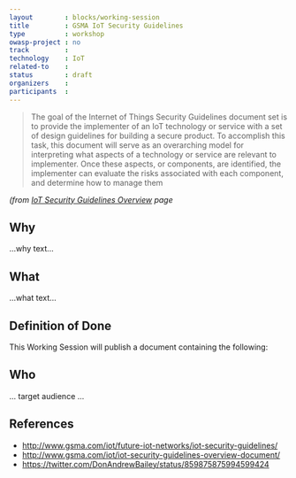 ```yaml
---
layout        : blocks/working-session
title         : GSMA IoT Security Guidelines
type          : workshop
owasp-project : no
track         :
technology    : IoT
related-to    :
status        : draft
organizers    :
participants  :
---
```


> The goal of the Internet of Things Security Guidelines document set is to provide the implementer of an IoT technology or service with a set of design guidelines for building a secure product. To accomplish this task, this document will serve as an overarching model for interpreting what aspects of a technology or service are relevant to implementer. Once these aspects, or components, are identified, the implementer can evaluate the risks associated with each component, and determine how to manage them

_(from [IoT Security Guidelines Overview](http://www.gsma.com/iot/iot-security-guidelines-overview-document/) page_

## Why

...why text...

## What

...what text...

## Definition of Done

This Working Session will publish a document containing the following:


## Who

... target audience ...

## References

  - http://www.gsma.com/iot/future-iot-networks/iot-security-guidelines/
  - http://www.gsma.com/iot/iot-security-guidelines-overview-document/
  - https://twitter.com/DonAndrewBailey/status/859875875994599424
